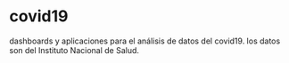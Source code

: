# covid19
dashboards y aplicaciones para el análisis de datos del covid19.
los datos son del Instituto Nacional de Salud. 
